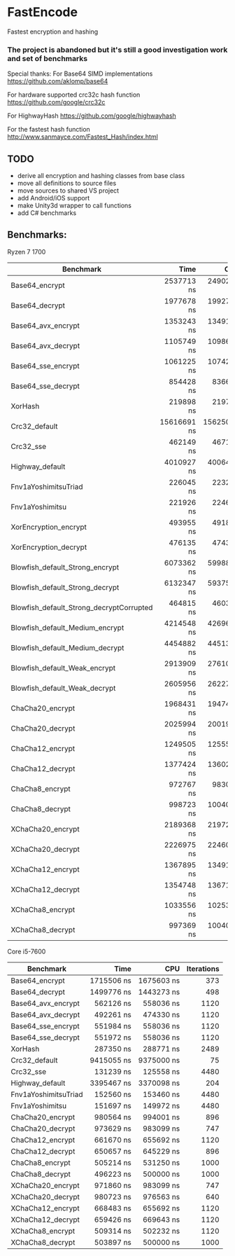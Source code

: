 # FastEncode
Fastest encryption and hashing

### The project is abandoned but it's still a good investigation work and set of benchmarks 

Special thanks:
For Base64 SIMD implementations
https://github.com/aklomp/base64

For hardware supported crc32c hash function
https://github.com/google/crc32c

For HighwayHash
https://github.com/google/highwayhash

For the fastest hash function
http://www.sanmayce.com/Fastest_Hash/index.html

## TODO

* derive all encryption and hashing classes from base class
* move all definitions to source files
* move sources to shared VS project
* add Android/iOS support
* make Unity3d wrapper to call functions
* add C# benchmarks  

## Benchmarks:

Ryzen 7 1700

|Benchmark                                 |        Time |          CPU | Iterations | 
|------------------------------------------|------------:|-------------:|-----------:| 
|Base64_encrypt                            |  2537713 ns |   2490234 ns |        320 |
|Base64_decrypt                            |  1977678 ns |   1992754 ns |        345 |
|Base64_avx_encrypt                        |  1353243 ns |   1349147 ns |        498 |
|Base64_avx_decrypt                        |  1105749 ns |   1098633 ns |        640 |
|Base64_sse_encrypt                        |  1061225 ns |   1074219 ns |        640 |
|Base64_sse_decrypt                        |   854428 ns |    836680 ns |        747 |
|XorHash                                   |   219898 ns |    219702 ns |       2987 |
|Crc32_default                             | 15616691 ns |  15625000 ns |         41 |
|Crc32_sse                                 |   462149 ns |    467115 ns |       1338 |
|Highway_default                           |  4010927 ns |   4006410 ns |        195 |
|Fnv1aYoshimitsuTriad                      |   226045 ns |    223214 ns |       2800 |
|Fnv1aYoshimitsu                           |   221926 ns |    224609 ns |       3200 |
|XorEncryption_encrypt                     |   493955 ns |    491879 ns |       1493 |
|XorEncryption_decrypt                     |   476135 ns |    474330 ns |       1120 |
|Blowfish_default_Strong_encrypt           |  6073362 ns |   5998884 ns |        112 |
|Blowfish_default_Strong_decrypt           |  6132347 ns |   5937500 ns |        100 |
|Blowfish_default_Strong_decryptCorrupted  |   464815 ns |    460379 ns |       1120 |
|Blowfish_default_Medium_encrypt           |  4214548 ns |   4269622 ns |        172 |
|Blowfish_default_Medium_decrypt           |  4454882 ns |   4451308 ns |        172 |
|Blowfish_default_Weak_encrypt             |  2913909 ns |   2761044 ns |        249 |
|Blowfish_default_Weak_decrypt             |  2605956 ns |   2622768 ns |        280 |
|ChaCha20_encrypt                          |  1968431 ns |   1947464 ns |        345 |
|ChaCha20_decrypt                          |  2025994 ns |   2001953 ns |        320 |
|ChaCha12_encrypt                          |  1249505 ns |   1255580 ns |        560 |
|ChaCha12_decrypt                          |  1377424 ns |   1360212 ns |        448 |
|ChaCha8_encrypt                           |   972767 ns |    983099 ns |        747 |
|ChaCha8_decrypt                           |   998723 ns |   1004016 ns |        747 |
|XChaCha20_encrypt                         |  2189368 ns |   2197266 ns |        320 |
|XChaCha20_decrypt                         |  2226975 ns |   2246094 ns |        320 |
|XChaCha12_encrypt                         |  1367895 ns |   1349147 ns |        498 |
|XChaCha12_decrypt                         |  1354748 ns |   1367188 ns |        560 |
|XChaCha8_encrypt                          |  1033556 ns |   1025391 ns |        640 |
|XChaCha8_decrypt                          |   997369 ns |   1004016 ns |        747 |
 
Core i5-7600

|Benchmark                                 |        Time |          CPU | Iterations | 
|------------------------------------------|------------:|-------------:|-----------:| 
|Base64_encrypt                            |  1715506 ns |   1675603 ns |        373 |
|Base64_decrypt                            |  1499776 ns |   1443273 ns |        498 |
|Base64_avx_encrypt                        |   562126 ns |    558036 ns |       1120 |
|Base64_avx_decrypt                        |   492261 ns |    474330 ns |       1120 |
|Base64_sse_encrypt                        |   551984 ns |    558036 ns |       1120 |
|Base64_sse_decrypt                        |   551972 ns |    558036 ns |       1120 |
|XorHash                                   |   287350 ns |    288771 ns |       2489 |
|Crc32_default                             |  9415055 ns |   9375000 ns |         75 |
|Crc32_sse                                 |   131239 ns |    125558 ns |       4480 |
|Highway_default                           |  3395467 ns |   3370098 ns |        204 |
|Fnv1aYoshimitsuTriad                      |   152560 ns |    153460 ns |       4480 |
|Fnv1aYoshimitsu                           |   151697 ns |    149972 ns |       4480 |
|ChaCha20_encrypt                          |   980564 ns |    994001 ns |        896 |
|ChaCha20_decrypt                          |   973629 ns |    983099 ns |        747 |
|ChaCha12_encrypt                          |   661670 ns |    655692 ns |       1120 |
|ChaCha12_decrypt                          |   650657 ns |    645229 ns |        896 |
|ChaCha8_encrypt                           |   505214 ns |    531250 ns |       1000 |
|ChaCha8_decrypt                           |   496223 ns |    500000 ns |       1000 |
|XChaCha20_encrypt                         |   971860 ns |    983099 ns |        747 |
|XChaCha20_decrypt                         |   980723 ns |    976563 ns |        640 |
|XChaCha12_encrypt                         |   668483 ns |    655692 ns |       1120 |
|XChaCha12_decrypt                         |   659426 ns |    669643 ns |       1120 |
|XChaCha8_encrypt                          |   509314 ns |    502232 ns |       1120 |
|XChaCha8_decrypt                          |   503897 ns |    500000 ns |       1000 |
